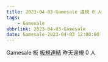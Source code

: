 ```yaml
---
title: 2023-04-03-Gamesale 違規 0 人
tags:
    - Gamesale
abbrlink: 2023-04-03-Gamesale
date: Gamesale-2023-04-03 12:00:00
---
```

Gamesale 板 [板規連結](https://www.ptt.cc/bbs/Gossiping/M.1637425085.A.07D.html)
昨天違規 0 人
